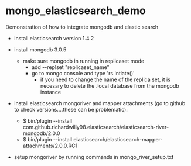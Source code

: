 # mongo_elasticsearch_demo
Demonstration of how to integrate mongodb and elastic search 

- install elasticsearch version 1.4.2

- install mongodb 3.0.5
    - make sure mongodb in running in replicaset mode
        - add --replset "replicaset_name"
        - go to mongo console and type 'rs.intiate()'
            - if you need to change the name of the replica set, it is necesary to delete the .local database from the mongodb instance

- install elasticsearch mongoriver and mapper attachments (go to github to check versions....these can be problematic):
    - $ bin/plugin --install com.github.richardwilly98.elasticsearch/elasticsearch-river-mongodb/2.0.0
    - $ bin/plugin --install elasticsearch/elasticsearch-mapper-attachments/2.0.0.RC1

- setup mongoriver by running commands in mongo_river_setup.txt

